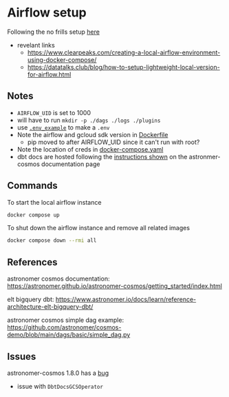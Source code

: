 # Airflow setup

Following the no frills setup [here](https://github.com/DataTalksClub/data-engineering-zoomcamp/blob/main/cohorts/2022/week_3_data_warehouse/airflow/2_setup_nofrills.md)
- revelant links
    - https://www.clearpeaks.com/creating-a-local-airflow-environment-using-docker-compose/
    - https://datatalks.club/blog/how-to-setup-lightweight-local-version-for-airflow.html

## Notes
- `AIRFLOW_UID` is set to 1000
- will have to run `mkdir -p ./dags ./logs ./plugins`
- use [`.env_example`](.env_example) to make a `.env`
- Note the airflow and gcloud sdk version in [Dockerfile](Dockerfile)
    - pip moved to after AIRFLOW_UID since it can't run with root?
- Note the location of creds in [docker-compose.yaml](docker-compose.yaml)
- dbt docs are hosted following the [instructions shown](https://astronomer.github.io/astronomer-cosmos/configuration/hosting-docs.html) on the astronmer-cosmos documentation page

## Commands

To start the local airflow instance
```bash
docker compose up
```

To shut down the airflow instance and remove all related images
```bash
docker compose down --rmi all
```

## References
astronomer cosmos documentation: https://astronomer.github.io/astronomer-cosmos/getting_started/index.html

elt bigquery dbt: https://www.astronomer.io/docs/learn/reference-architecture-elt-bigquery-dbt/

astronomer cosmos simple dag example: https://github.com/astronomer/cosmos-demo/blob/main/dags/basic/simple_dag.py

## Issues

astronomer-cosmos 1.8.0 has a [bug](https://github.com/astronomer/astronomer-cosmos/issues/1420)
- issue with `DbtDocsGCSOperator`
